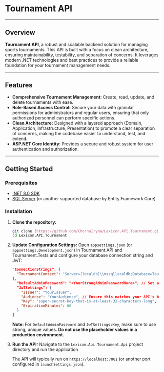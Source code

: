 # Tournament API

---

## Overview
**Tournament API**, a robust and scalable backend solution for managing sports tournaments. This API is built with a focus on clean architecture, ensuring maintainability, testability, and separation of concerns. It leverages modern .NET technologies and best practices to provide a reliable foundation for your tournament management needs.

---

## Features

* **Comprehensive Tournament Management:** Create, read, update, and delete tournaments with ease.
* **Role-Based Access Control:** Secure your data with granular permissions for administrators and regular users, ensuring that only authorized personnel can perform specific actions.
* **Clean Architecture:** Designed with a layered approach (Domain, Application, Infrastructure, Presentation) to promote a clear separation of concerns, making the codebase easier to understand, test, and extend.
* **ASP.NET Core Identity:** Provides a secure and robust system for user authentication and authorization.

---

## Getting Started

### Prerequisites

* [.NET 8.0 SDK](https://dotnet.microsoft.com/download/dotnet/8.0)
* [SQL Server](https://www.microsoft.com/en-us/sql-server/sql-server-downloads) (or another supported database by Entity Framework Core)

### Installation

1.  **Clone the repository:**
    ```bash
    git clone [https://github.com/ChornaIryna/Lexicon.API.Tournament.git](https://github.com/ChornaIryna/Lexicon.API.Tournament.git)
    cd Lexicon.API.Tournament
    ```

2.  **Update Configuration Settings:**
    Open `appsettings.json` (or `appsettings.Development.json`) in Tournament.API and Tournament.Tests  and configure your database connection string and JwT:
    ```json
    "ConnectionStrings": {
      "TournamentContext": "Server=(localdb)\\mssqllocaldb;Database=TournamentDb;Trusted_Connection=True;MultipleActiveResultSets=true"
    },
      "DefaultAdminPassword": "<YourStrongAdminPasswordHere>", // Set a strong password for the default admin user and keep it in the secrets file (manage it in Tournament.Api)
      "JwTSettings": {
        "Issuer": "YourIssuer",
        "Audience": "YourAudience", // Ensure this matches your API's base URL
        "Key": "super-secret-key-that-is-at-least-32-characters-long", // **IMPORTANT: Generate a strong, unique secret key**
        "ExpirationMinutes": 60
      }
    }
    ```
    **Note:** For `DefaultAdminPassword` and `JwTSettings:Key`, make sure to use strong, unique values. **Do not use the placeholder values in a production environment.**

3.  **Run the API:**
    Navigate to the `Lexicon.Api.Tournament.Api` project directory and run the application

    The API will typically run on `https://localhost:7001` (or another port configured in `launchSettings.json`).
